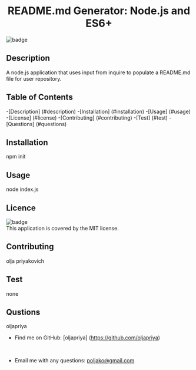 
  <h1 align="center">README.md Generator: Node.js and ES6+</h1>

  ![badge](https://img.shields.io/badge/license-MIT-green)
  


  ## Description 
  A node.js application that uses input from inquire to populate a README.md file for user repository.

  ## Table of Contents
  -[Description] (#description)
  -[Installation] (#installation)
  -[Usage] (#usage)
  -[License] (#license)
  -[Contributing] (#contributing)
  -[Test] (#test)
  -[Questions] (#questions)
  

  ## Installation
  npm init

  ## Usage 
  node index.js

  ## Licence
  ![badge](https://img.shields.io/badge/license-MIT-green)<br/>
  This application is covered by the MIT license.

  ## Contributing
  olja priyakovich

  ## Test
  none

  ## Qustions
  oljapriya <br/>
  - Find me on GitHub: [oljapriya] (https://github.com/oljapriya)<br/>
  <br/>

  - Email me with any questions: poljako@gmail.com
  
  